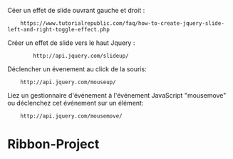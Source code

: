 Céer un effet de slide ouvrant gauche et droit : 
       		
		https://www.tutorialrepublic.com/faq/how-to-create-jquery-slide-left-and-right-toggle-effect.php


Créer un effet de slide vers le haut Jquery :

	        http://api.jquery.com/slideup/


Déclencher un évenement au click de la souris:

		http://api.jquery.com/mouseup/


Liez un gestionnaire d'événement à l'événement JavaScript "mousemove" ou déclenchez cet événement sur un élément:

		http://api.jquery.com/mousemove/






# Ribbon-Project
